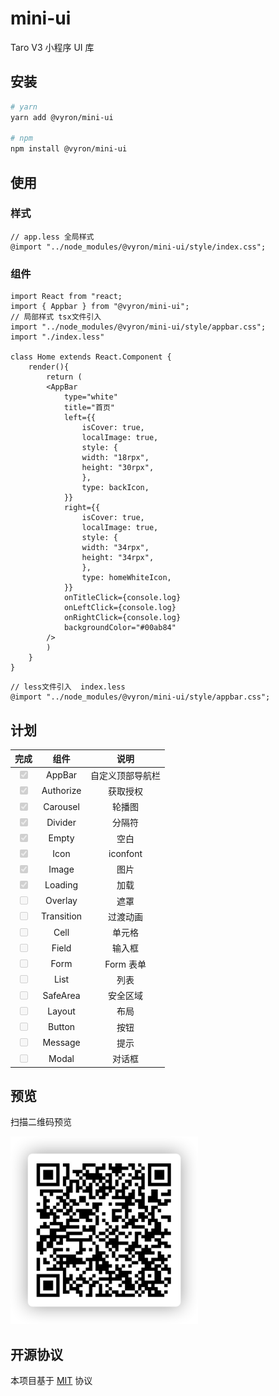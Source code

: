 # mini-ui

Taro V3 小程序 UI 库

## 安装

```bash
# yarn
yarn add @vyron/mini-ui

# npm
npm install @vyron/mini-ui

```

## 使用

### 样式

```less
// app.less 全局样式
@import "../node_modules/@vyron/mini-ui/style/index.css";
```

### 组件

```tsx
import React from "react;
import { Appbar } from "@vyron/mini-ui";
// 局部样式 tsx文件引入
import "../node_modules/@vyron/mini-ui/style/appbar.css";
import "./index.less"

class Home extends React.Component {
    render(){
        return (
        <AppBar
            type="white"
            title="首页"
            left={{
                isCover: true,
                localImage: true,
                style: {
                width: "18rpx",
                height: "30rpx",
                },
                type: backIcon,
            }}
            right={{
                isCover: true,
                localImage: true,
                style: {
                width: "34rpx",
                height: "34rpx",
                },
                type: homeWhiteIcon,
            }}
            onTitleClick={console.log}
            onLeftClick={console.log}
            onRightClick={console.log}
            backgroundColor="#00ab84"
        />
        )
    }
}
```

```less
// less文件引入  index.less
@import "../node_modules/@vyron/mini-ui/style/appbar.css";
```

## 计划

|                    完成                    |    组件    |       说明       |
| :----------------------------------------: | :--------: | :--------------: |
| <input type="checkbox" checked disabled /> |   AppBar   | 自定义顶部导航栏 |
| <input type="checkbox" checked disabled /> | Authorize  |     获取授权     |
| <input type="checkbox" checked disabled /> |  Carousel  |      轮播图      |
| <input type="checkbox" checked disabled /> |  Divider   |      分隔符      |
| <input type="checkbox" checked disabled /> |   Empty    |       空白       |
| <input type="checkbox" checked disabled /> |    Icon    |     iconfont     |
| <input type="checkbox" checked disabled /> |   Image    |       图片       |
| <input type="checkbox" checked disabled /> |  Loading   |       加载       |
|     <input type="checkbox" disabled />     |  Overlay   |       遮罩       |
|     <input type="checkbox" disabled />     | Transition |     过渡动画     |
|     <input type="checkbox" disabled />     |    Cell    |      单元格      |
|     <input type="checkbox" disabled />     |   Field    |      输入框      |
|     <input type="checkbox" disabled />     |    Form    |    Form 表单     |
|     <input type="checkbox" disabled />     |    List    |       列表       |
|     <input type="checkbox" disabled />     |  SafeArea  |     安全区域     |
|     <input type="checkbox" disabled />     |   Layout   |       布局       |
|     <input type="checkbox" disabled />     |   Button   |       按钮       |
|     <input type="checkbox" disabled />     |  Message   |       提示       |
|     <input type="checkbox" disabled />     |   Modal    |      对话框      |

## 预览

扫描二维码预览

<img width="300" height="300" src="./preview.png" alt="扫码预览" />

## 开源协议

本项目基于 [MIT](https://zh.wikipedia.org/wiki/MIT許可證) 协议
